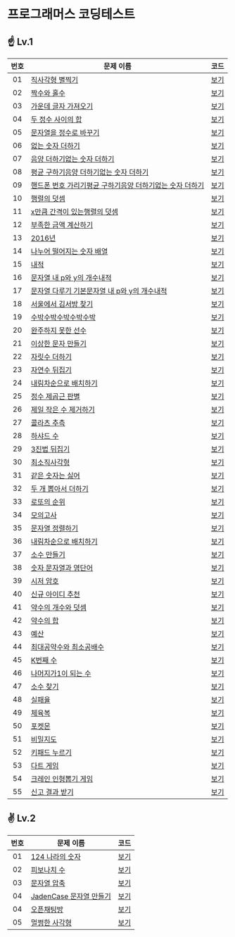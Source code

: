# 프로그래머스 코딩테스트

## ☝ Lv.1

| 번호 | 문제 이름                                                                                                            | 코드                    |
| :--: | -------------------------------------------------------------------------------------------------------------------- | ----------------------- |
|  01  | [직사각형 별찍기](https://programmers.co.kr/learn/courses/30/lessons/12969)                                          | [보기](./Lv.1/12969.js) |
|  02  | [짝수와 홀수](https://programmers.co.kr/learn/courses/30/lessons/12937)                                              | [보기](./Lv.1/12937.js) |
|  03  | [가운데 글자 가져오기](https://programmers.co.kr/learn/courses/30/lessons/12903)                                     | [보기](./Lv.1/12903.js) |
|  04  | [두 정수 사이의 합](https://programmers.co.kr/learn/courses/30/lessons/12912)                                        | [보기](./Lv.1/12912.js) |
|  05  | [문자열을 정수로 바꾸기](https://programmers.co.kr/learn/courses/30/lessons/12925)                                   | [보기](./Lv.1/12925.js) |
|  06  | [없는 숫자 더하기](https://programmers.co.kr/learn/courses/30/lessons/86051)                                         | [보기](./Lv.1/86051.js) |
|  07  | [음양 더하기없는 숫자 더하기](https://programmers.co.kr/learn/courses/30/lessons/76501)                              | [보기](./Lv.1/76501.js) |
|  08  | [평균 구하기음양 더하기없는 숫자 더하기](https://programmers.co.kr/learn/courses/30/lessons/12944)                   | [보기](./Lv.1/12944.js) |
|  09  | [핸드폰 번호 가리기평균 구하기음양 더하기없는 숫자 더하기](https://programmers.co.kr/learn/courses/30/lessons/12948) | [보기](./Lv.1/12948.js) |
|  10  | [행렬의 덧셈](https://programmers.co.kr/learn/courses/30/lessons/12950)                                              | [보기](./Lv.1/12950.js) |
|  11  | [x만큼 간격이 있는행렬의 덧셈](https://programmers.co.kr/learn/courses/30/lessons/12954)                             | [보기](./Lv.1/12954.js) |
|  12  | [부족한 금액 계산하기](https://programmers.co.kr/learn/courses/30/lessons/82612)                                     | [보기](./Lv.1/82612.js) |
|  13  | [2016년](https://programmers.co.kr/learn/courses/30/lessons/12901)                                                   | [보기](./Lv.1/12901.js) |
|  14  | [나누어 떨어지는 숫자 배열](https://programmers.co.kr/learn/courses/30/lessons/12910)                                | [보기](./Lv.1/12910.js) |
|  15  | [내적](https://programmers.co.kr/learn/courses/30/lessons/70128)                                                     | [보기](./Lv.1/70128.js) |
|  16  | [문자열 내 p와 y의 개수내적](https://programmers.co.kr/learn/courses/30/lessons/70128)                               | [보기](./Lv.1/70128.js) |
|  17  | [문자열 다루기 기본문자열 내 p와 y의 개수내적](https://programmers.co.kr/learn/courses/30/lessons/70128)             | [보기](./Lv.1/70128.js) |
|  18  | [서울에서 김서방 찾기](https://programmers.co.kr/learn/courses/30/lessons/12919)                                     | [보기](./Lv.1/12919.js) |
|  19  | [수박수박수박수박수박](https://programmers.co.kr/learn/courses/30/lessons/12922)                                     | [보기](./Lv.1/12922.js) |
|  20  | [완주하지 못한 선수](https://programmers.co.kr/learn/courses/30/lessons/42576)                                       | [보기](./Lv.1/42576.js) |
|  21  | [이상한 문자 만들기](https://programmers.co.kr/learn/courses/30/lessons/12930)                                       | [보기](./Lv.1/12930.js) |
|  22  | [자릿수 더하기](https://programmers.co.kr/learn/courses/30/lessons/12931)                                            | [보기](./Lv.1/12931.js) |
|  23  | [자연수 뒤집기](https://programmers.co.kr/learn/courses/30/lessons/12932)                                            | [보기](./Lv.1/12932.js) |
|  24  | [내림차순으로 배치하기](https://programmers.co.kr/learn/courses/30/lessons/12933)                                    | [보기](./Lv.1/12933.js) |
|  25  | [정수 제곱근 판별](https://programmers.co.kr/learn/courses/30/lessons/12934)                                         | [보기](./Lv.1/12934.js) |
|  26  | [제일 작은 수 제거하기](https://programmers.co.kr/learn/courses/30/lessons/12935)                                    | [보기](./Lv.1/12935.js) |
|  27  | [콜라츠 추측](https://programmers.co.kr/learn/courses/30/lessons/12943)                                              | [보기](./Lv.1/12943.js) |
|  28  | [하샤드 수](https://programmers.co.kr/learn/courses/30/lessons/12947)                                                | [보기](./Lv.1/12947.js) |
|  29  | [3진법 뒤집기](https://programmers.co.kr/learn/courses/30/lessons/68935)                                             | [보기](./Lv.1/68935.js) |
|  30  | [최소직사각형](https://programmers.co.kr/learn/courses/30/lessons/86491)                                             | [보기](./Lv.1/86491.js) |
|  31  | [같은 숫자는 싫어](https://programmers.co.kr/learn/courses/30/lessons/12906)                                         | [보기](./Lv.1/12906.js) |
|  32  | [두 개 뽑아서 더하기](https://programmers.co.kr/learn/courses/30/lessons/68644)                                      | [보기](./Lv.1/68644.js) |
|  33  | [로또의 순위](https://programmers.co.kr/learn/courses/30/lessons/77484)                                              | [보기](./Lv.1/77484.js) |
|  34  | [모의고사](https://programmers.co.kr/learn/courses/30/lessons/42840)                                                 | [보기](./Lv.1/42840.js) |
|  35  | [문자열 정렬하기](https://programmers.co.kr/learn/courses/30/lessons/12915)                                          | [보기](./Lv.1/12915.js) |
|  36  | [내림차순으로 배치하기](https://programmers.co.kr/learn/courses/30/lessons/12917)                                    | [보기](./Lv.1/12917.js) |
|  37  | [소수 만들기](https://programmers.co.kr/learn/courses/30/lessons/12977)                                              | [보기](./Lv.1/12977.js) |
|  38  | [숫자 문자열과 영단어](https://programmers.co.kr/learn/courses/30/lessons/81301)                                     | [보기](./Lv.1/81301.js) |
|  39  | [시저 암호](https://programmers.co.kr/learn/courses/30/lessons/12926)                                                | [보기](./Lv.1/12926.js) |
|  40  | [신규 아이디 추천](https://programmers.co.kr/learn/courses/30/lessons/72410)                                         | [보기](./Lv.1/72410.js) |
|  41  | [약수의 개수와 덧셈](https://programmers.co.kr/learn/courses/30/lessons/77884)                                       | [보기](./Lv.1/77884.js) |
|  42  | [약수의 합](https://programmers.co.kr/learn/courses/30/lessons/12928)                                                | [보기](./Lv.1/12928.js) |
|  43  | [예산](https://programmers.co.kr/learn/courses/30/lessons/12982)                                                     | [보기](./Lv.1/12982.js) |
|  44  | [최대공약수와 최소공배수](https://programmers.co.kr/learn/courses/30/lessons/12940)                                  | [보기](./Lv.1/12940.js) |
|  45  | [K번째 수](https://programmers.co.kr/learn/courses/30/lessons/42748)                                                 | [보기](./Lv.1/42748.js) |
|  46  | [나머지가1이 되는 수](https://programmers.co.kr/learn/courses/30/lessons/87389)                                      | [보기](./Lv.1/87389.js) |
|  47  | [소수 찾기](https://programmers.co.kr/learn/courses/30/lessons/12921)                                                | [보기](./Lv.1/12921.js) |
|  48  | [실패율](https://programmers.co.kr/learn/courses/30/lessons/42889)                                                   | [보기](./Lv.1/42889.js) |
|  49  | [체육복](https://programmers.co.kr/learn/courses/30/lessons/42862)                                                   | [보기](./Lv.1/42862.js) |
|  50  | [포켓몬](https://programmers.co.kr/learn/courses/30/lessons/1845)                                                    | [보기](./Lv.1/1845.js)  |
|  51  | [비밀지도](https://programmers.co.kr/learn/courses/30/lessons/17681)                                                 | [보기](./Lv.1/17681.js) |
|  52  | [키패드 누르기](https://programmers.co.kr/learn/courses/30/lessons/67256)                                            | [보기](./Lv.1/67256.js) |
|  53  | [다트 게임](https://programmers.co.kr/learn/courses/30/lessons/17682)                                                | [보기](./Lv.1/17682.js) |
|  54  | [크레인 인형뽑기 게임](https://programmers.co.kr/learn/courses/30/lessons/64061)                                     | [보기](./Lv.1/64061.js) |
|  55  | [신고 결과 받기](https://programmers.co.kr/learn/courses/30/lessons/92334)                                           | [보기](./Lv.1/92334.js) |

## ✌ Lv.2

| 번호 | 문제 이름                                                                           | 코드                    |
| :--: | ----------------------------------------------------------------------------------- | ----------------------- |
|  01  | [124 나라의 숫자](https://programmers.co.kr/learn/courses/30/lessons/12899)         | [보기](./Lv.2/12899.js) |
|  02  | [피보나치 수](https://programmers.co.kr/learn/courses/30/lessons/12945)             | [보기](./Lv.2/12945.js) |
|  03  | [문자열 압축](https://programmers.co.kr/learn/courses/30/lessons/60057)             | [보기](./Lv.2/60057.js) |
|  04  | [JadenCase 문자열 만들기](https://programmers.co.kr/learn/courses/30/lessons/12951) | [보기](./Lv.2/12951.js) |
|  04  | [오픈채팅방](https://programmers.co.kr/learn/courses/30/lessons/42888)              | [보기](./Lv.2/42888.js) |
|  05  | [멀쩡한 사각형](https://programmers.co.kr/learn/courses/30/lessons/62048)           | [보기](./Lv.2/62048.js) |
